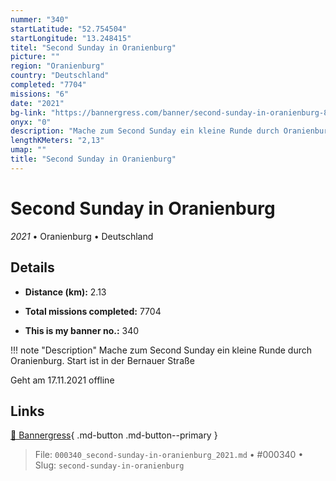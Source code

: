 ```yaml
---
nummer: "340"
startLatitude: "52.754504"
startLongitude: "13.248415"
titel: "Second Sunday in Oranienburg"
picture: ""
region: "Oranienburg"
country: "Deutschland"
completed: "7704"
missions: "6"
date: "2021"
bg-link: "https://bannergress.com/banner/second-sunday-in-oranienburg-8c7a"
onyx: "0"
description: "Mache zum Second Sunday ein kleine Runde durch Oranienburg. Start ist in der Bernauer Straße\n\nGeht am 17.11.2021 offline"
lengthKMeters: "2,13"
umap: ""
title: "Second Sunday in Oranienburg"
---
```

# Second Sunday in Oranienburg

*2021* • Oranienburg • Deutschland



## Details
- **Distance (km):** 2.13

- **Total missions completed:** 7704
- **This is my banner no.:** 340


!!! note "Description"
    Mache zum Second Sunday ein kleine Runde durch Oranienburg. Start ist in der Bernauer Straße

Geht am 17.11.2021 offline



## Links
[🔗 Bannergress](https://bannergress.com/banner/second-sunday-in-oranienburg-8c7a){ .md-button .md-button--primary }



> File: `000340_second-sunday-in-oranienburg_2021.md` • #000340 • Slug: `second-sunday-in-oranienburg`
